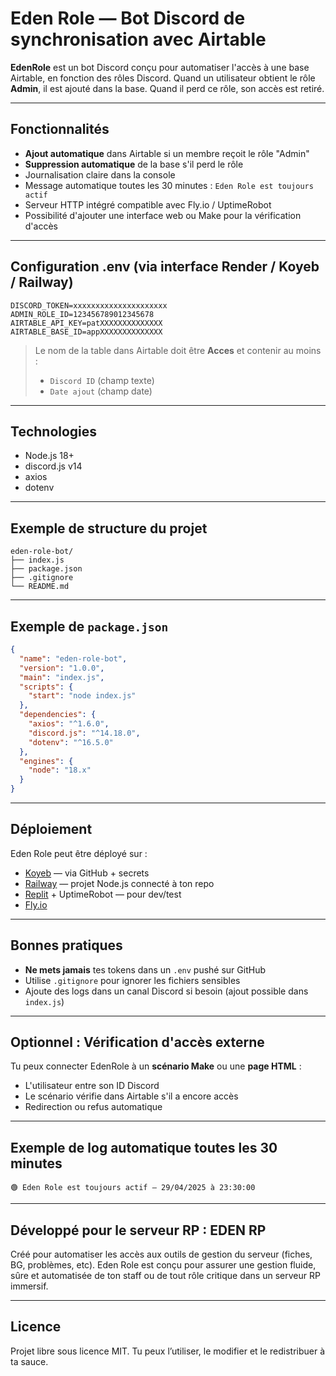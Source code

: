 # Eden Role — Bot Discord de synchronisation avec Airtable

**EdenRole** est un bot Discord conçu pour automatiser l'accès à une base Airtable, en fonction des rôles Discord.  Quand un utilisateur obtient le rôle **Admin**, il est ajouté dans la base. Quand il perd ce rôle, son accès est retiré.

---

## Fonctionnalités
-  **Ajout automatique** dans Airtable si un membre reçoit le rôle "Admin"
-  **Suppression automatique** de la base s'il perd le rôle
-  Journalisation claire dans la console
-  Message automatique toutes les 30 minutes : `Eden Role est toujours actif`
-  Serveur HTTP intégré compatible avec Fly.io / UptimeRobot
-  Possibilité d'ajouter une interface web ou Make pour la vérification d'accès

---

## Configuration .env (via interface Render / Koyeb / Railway)
```env
DISCORD_TOKEN=xxxxxxxxxxxxxxxxxxxxx
ADMIN_ROLE_ID=123456789012345678
AIRTABLE_API_KEY=patXXXXXXXXXXXXXX
AIRTABLE_BASE_ID=appXXXXXXXXXXXXXX
```

> Le nom de la table dans Airtable doit être **Acces** et contenir au moins :
> - `Discord ID` (champ texte)
> - `Date ajout` (champ date)

---

## Technologies
- Node.js 18+
- discord.js v14
- axios
- dotenv

---

## Exemple de structure du projet
```
eden-role-bot/
├── index.js
├── package.json
├── .gitignore
└── README.md
```

---

## Exemple de `package.json`
```json
{
  "name": "eden-role-bot",
  "version": "1.0.0",
  "main": "index.js",
  "scripts": {
    "start": "node index.js"
  },
  "dependencies": {
    "axios": "^1.6.0",
    "discord.js": "^14.18.0",
    "dotenv": "^16.5.0"
  },
  "engines": {
    "node": "18.x"
  }
}
```

---

## Déploiement

Eden Role peut être déployé sur :
-  [Koyeb](https://app.koyeb.com) — via GitHub + secrets
-  [Railway](https://railway.app) — projet Node.js connecté à ton repo
-  [Replit](https://replit.com) + UptimeRobot — pour dev/test
-  [Fly.io](https://fly.io)

---

## Bonnes pratiques
- **Ne mets jamais** tes tokens dans un `.env` pushé sur GitHub
- Utilise `.gitignore` pour ignorer les fichiers sensibles
- Ajoute des logs dans un canal Discord si besoin (ajout possible dans `index.js`)

---

## Optionnel : Vérification d'accès externe
Tu peux connecter EdenRole à un **scénario Make** ou une **page HTML** :

- L'utilisateur entre son ID Discord
- Le scénario vérifie dans Airtable s'il a encore accès
- Redirection ou refus automatique

---

## Exemple de log automatique toutes les 30 minutes
```
🟢 Eden Role est toujours actif — 29/04/2025 à 23:30:00
```

---

## Développé pour le serveur RP : **EDEN RP**
Créé pour automatiser les accès aux outils de gestion du serveur (fiches, BG, problèmes, etc). Eden Role est conçu pour assurer une gestion fluide, sûre et automatisée de ton staff ou de tout rôle critique dans un serveur RP immersif.

---

## Licence
Projet libre sous licence MIT. Tu peux l’utiliser, le modifier et le redistribuer à ta sauce.
